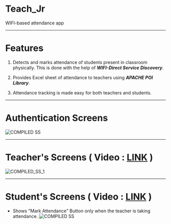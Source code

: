 # Teach_Jr
WIFI-based attendance app

------------------------------------------
# Features
1. Detects and marks attendance of students present in classroom physically. This is done with the help of ***__WIFI-Direct Service Discovery__***.

2. Provides Excel sheet of attendance to teachers using ***__APACHE POI Library__***.

3. Attendance tracking is made easy for both teachers and students.

------------------------------------------
# Authentication Screens
![COMPILED SS](https://user-images.githubusercontent.com/86946600/223045512-e69a5517-0c4c-45ab-9a03-c848779264e6.jpg)


------------------------------------------
# Teacher's Screens ( Video : [LINK](https://drive.google.com/file/d/173AZCf006p21hBNyQdpRa-OiC23xdtWE/view?usp=share_link) )
![COMPILED_SS_1](https://user-images.githubusercontent.com/86946600/223029666-588d4f80-6455-4148-a93a-0ba4bf8d355b.jpg)


------------------------------------------
# Student's Screens ( Video : [LINK](https://drive.google.com/file/d/185IDSIPO6_W91aLUQd0SEyjPOsI8nHAQ/view?usp=share_link) )
- Shows "Mark Attendance" Button only when the teacher is taking attendance.
![COMPILED SS](https://user-images.githubusercontent.com/86946600/223046918-8836d61a-2fb7-4271-b9a7-f91f0218b454.jpg)
